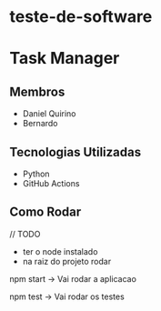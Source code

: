 # teste-de-software

# Task Manager

## Membros
- Daniel Quirino
- Bernardo

## Tecnologias Utilizadas
- Python
- GitHub Actions

## Como Rodar
// TODO
- ter o node instalado
- na raiz do projeto rodar 

 npm start -> Vai rodar a aplicacao
 
 npm test -> Vai rodar os testes


